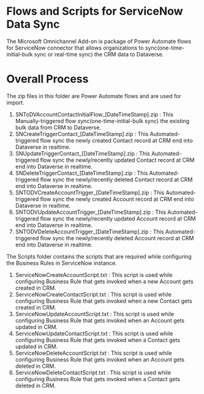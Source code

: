 [//]: # "Copyright (c) Microsoft Corporation."
[//]: # "Licensed under the MIT License."

# Flows and Scripts for ServiceNow Data Sync

The Microsoft Omnichannel Add-on is package of Power Automate flows for ServiceNow connector that allows organizations to sync(one-time-initial-bulk sync or real-time sync) the CRM data to Dataverse.

# Overall Process 

The zip files in this folder are Power Automate flows and are used for import.
 1. SNToDVAccountContactInitialFlow_[DateTimeStamp].zip : This Manually-triggered flow sync(one-time-initial-bulk sync) the existing bulk data from CRM to Dataverse.
 2. SNCreateTriggerContact_[DateTimeStamp].zip : This Automated-triggered flow sync the newly created Contact record at CRM end into Dataverse in realtime.
 3. SNUpdateTriggerContact_[DateTimeStamp].zip : This Automated-triggered flow sync the newly/recently updated Contact record at CRM end into Dataverse in realtime.
 4. SNDeleteTriggerContact_[DateTimeStamp].zip : This Automated-triggered flow sync the newly/recently deleted Contact record at CRM end into Dataverse in realtime.
 5. SNTODVCreateAccountTrigger_[DateTimeStamp].zip : This Automated-triggered flow sync the newly created Account record at CRM end into Dataverse in realtime.
 6. SNTODVUpdateAccountTrigger_[DateTimeStamp].zip : This Automated-triggered flow sync the newly/recently updated Account record at CRM end into Dataverse in realtime.
 7. SNTODVDeleteAccountTrigger_[DateTimeStamp].zip : This Automated-triggered flow sync the newly/recently deleted Account record at CRM end into Dataverse in realtime.

The Scripts folder contains the scripts that are required while configuring the Business Rules in ServiceNow instance.
  1. ServiceNowCreateAccountScript.txt : This script is used while configuring Business Rule that gets invoked when a new Account gets created in CRM.
  2. ServiceNowCreateContactScript.txt : This script is used while configuring Business Rule that gets invoked when a new Contact gets created in CRM.
  3. ServiceNowUpdateAccountScript.txt : This script is used while configuring Business Rule that gets invoked when an Account gets updated in CRM.
  4. ServiceNowUpdateContactScript.txt : This script is used while configuring Business Rule that gets invoked when a Contact gets updated in CRM.
  5. ServiceNowDeleteAccountScript.txt : This script is used while configuring Business Rule that gets invoked when an Account gets deleted in CRM.
  6. ServiceNowDeleteContactScript.txt : This script is used while configuring Business Rule that gets invoked when a Contact gets deleted in CRM.


